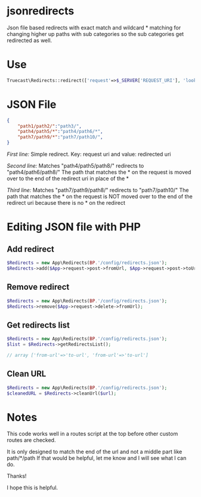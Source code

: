 # jsonredirects
Json file based redirects with exact match and wildcard * matching for changing higher up paths with sub categories so the sub categories get redirected as well.

# Use

```php
Truecast\Redirects::redirect(['request'=>$_SERVER['REQUEST_URI'], 'lookup'=>BP.'/redirects.json', 'type'=>'301']);
```

# JSON File 

```json
{
	"path1/path2/":"path3/",
	"path4/path5/*":"path4/path6/*",
	"path7/path9/*":"path7/path10/",
}
```

*First line:*
Simple redirect. Key: request uri and value: redirected uri

*Second line:*
Matches "path4/path5/path8/" redirects to "path4/path6/path8/" The path that matches the * on the request is moved over to the end of the redirect uri in place of the *

*Third line:*
Matches "path7/path9/path8/" redirects to "path7/path10/" The path that matches the * on the request is NOT moved over to the end of the redirect uri because there is no * on the redirect

# Editing JSON file with PHP

## Add redirect
```php
$Redirects = new App\Redirects(BP.'/config/redirects.json');
$Redirects->add($App->request->post->fromUrl, $App->request->post->toUrl);
```

## Remove redirect
```php
$Redirects = new App\Redirects(BP.'/config/redirects.json');
$Redirects->remove($App->request->delete->fromUrl);
```

## Get redirects list
```php
$Redirects = new App\Redirects(BP.'/config/redirects.json');
$list = $Redirects->getRedirectsList();

// array ['from-url'=>'to-url', 'from-url'=>'to-url']
```

## Clean URL
```php
$Redirects = new App\Redirects(BP.'/config/redirects.json');
$cleanedURL = $Redirects->cleanUrl($url);
```

# Notes

This code works well in a routes script at the top before other custom routes are checked.

It is only designed to match the end of the url and not a middle part like path/*/path 
If that would be helpful, let me know and I will see what I can do.

Thanks!

I hope this is helpful.